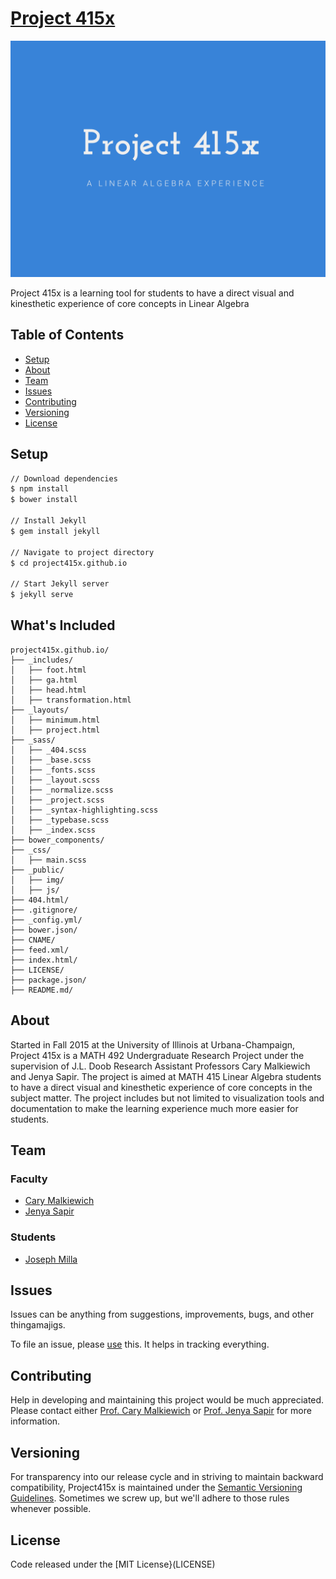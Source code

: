# [Project 415x](http://p415x.xyz/)
[![Project 415x](public/img/project415x.png)](http://p415x.xyz/)

Project 415x is a learning tool for students to have a direct visual and kinesthetic experience of core concepts in Linear Algebra

## Table of Contents
- [Setup](#setup)
- [About](#about)
- [Team](#team)
- [Issues](#issues)
- [Contributing](#contributing)
- [Versioning](#versioning)
- [License](#license)

## Setup
```bash
// Download dependencies
$ npm install
$ bower install

// Install Jekyll
$ gem install jekyll

// Navigate to project directory
$ cd project415x.github.io

// Start Jekyll server
$ jekyll serve
```

## What's Included
```
project415x.github.io/
├── _includes/
│   ├── foot.html
│   ├── ga.html
│   ├── head.html
│   ├── transformation.html
├── _layouts/
│   ├── minimum.html
│   ├── project.html
├── _sass/
│   ├── _404.scss
│   ├── _base.scss
│   ├── _fonts.scss
│   ├── _layout.scss
│   ├── _normalize.scss
│   ├── _project.scss
│   ├── _syntax-highlighting.scss
│   ├── _typebase.scss
│   ├── _index.scss
├── bower_components/
├── _css/
│   ├── main.scss
├── _public/
│   ├── img/
│   ├── js/
├── 404.html/
├── .gitignore/
├── _config.yml/
├── bower.json/
├── CNAME/
├── feed.xml/
├── index.html/
├── LICENSE/
├── package.json/
├── README.md/
```

## About
Started in Fall 2015 at the University of Illinois at Urbana-Champaign, Project 415x is a MATH 492 Undergraduate Research Project under the supervision of J.L. Doob Research Assistant Professors Cary Malkiewich and Jenya Sapir. The project is aimed at MATH 415 Linear Algebra students to have a direct visual and kinesthetic experience of core concepts in the subject matter. The project includes but not limited to visualization tools and documentation to make the learning experience much more easier for students.

## Team
### Faculty
- [Cary Malkiewich](http://math.uiuc.edu/~cmalkiew/)
- [Jenya Sapir](http://www.math.illinois.edu/~jsapir2/)

### Students
- [Joseph Milla](https://josephmilla.com/)

## Issues
Issues can be anything from suggestions, improvements, bugs, and other thingamajigs.

To file an issue, please [use](https://github.com/project415x/project415x.github.io/issues/new) this. It helps in tracking everything.

## Contributing
Help in developing and maintaining this project would be much appreciated. Please contact either [Prof. Cary Malkiewich](http://math.uiuc.edu/~cmalkiew/) or [Prof. Jenya Sapir](http://www.math.illinois.edu/~jsapir2/) for more information.

## Versioning
For transparency into our release cycle and in striving to maintain backward compatibility, Project415x is maintained under the [Semantic Versioning Guidelines](http://semver.org/). Sometimes we screw up, but we'll adhere to those rules whenever possible.

## License
Code released under the [MIT License}(LICENSE)
